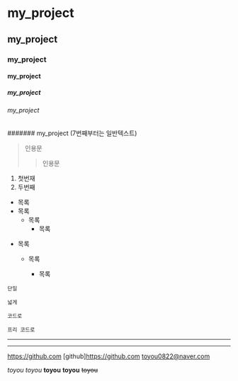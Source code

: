 # my_project
## my_project
### my_project
#### my_project
##### my_project
###### my_project

####### my_project (7번째부터는 일반텍스트)



> 인용문
> > 인용문

1. 첫번재
2. 두번째

* 목록
* 목록
  * 목록
    * 목록
   

+ 목록
  - 목록
 
    - 목록
   

```단일```
```
넓게
```

<code>코드로</code>

<pre><code>프리 코드로</code></pre>



***
---


<https://github.com>
[github]<https://github.com>
<toyou0822@naver.com>

*toyou*
_toyou_
**toyou**
__toyou__
~~toyou~~




